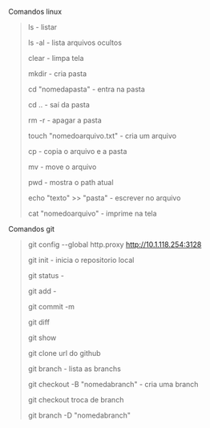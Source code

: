 Comandos linux
>
>ls - listar
>
>ls -al - lista arquivos ocultos
>
>clear - limpa tela
>
>mkdir - cria pasta
>
>cd "nomedapasta" - entra na pasta
>
>cd .. - saí da pasta
>
>rm -r - apagar a pasta
>
>touch "nomedoarquivo.txt" - cria um arquivo
>
>cp - copia o arquivo e a pasta
>
>mv - move o arquivo
>
>pwd - mostra o path atual
>
>echo "texto" >> "pasta" - escrever no arquivo
>
>cat "nomedoarquivo" - imprime na tela
>
>
Comandos git
>
>
>git config --global http.proxy http://10.1.118.254:3128
>
>git init - inicia o repositorio local
>
>git status -
>
>git add - 
>
>git commit -m 
>
>git diff 
>
>git show 
>
>git clone url do github
>
>git branch - lista as branchs
>
>git checkout -B "nomedabranch" - cria uma branch
>
>git checkout troca de branch
>
>git branch -D "nomedabranch"